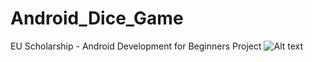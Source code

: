 # Android_Dice_Game
EU Scholarship - Android Development for Beginners Project
![Alt text](https://github.com/learn2develop/Android_Dice_Game/blob/master/MainActivity2.png "Main Activity")
